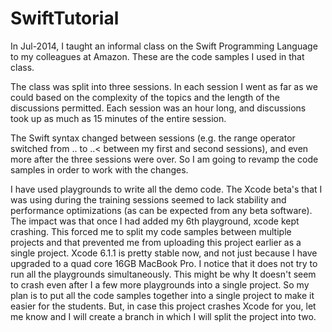 SwiftTutorial
=============

In Jul-2014, I taught an informal class on the Swift Programming Language to my colleagues at Amazon. These are the code samples I used in that class.   

The class was split into three sessions. In each session I went as far as we could based on the complexity of the topics and the length of the discussions permitted. Each session was an hour long, and discussions took up as much as 15 minutes of the entire session.  

The Swift syntax changed between sessions (e.g. the range operator switched from .. to ..< between my first and second sessions), and even more after the three sessions were over. So I am going to revamp the code samples in order to work with the changes.  

I have used playgrounds to write all the demo code. The Xcode beta's that I was using during the training sessions seemed to lack stability and performance optimizations (as can be expected from any beta software). The impact was that once I had added my 6th playground, xcode kept crashing. This forced me to split my code samples between multiple projects and that prevented me from uploading this project earlier as a single project. Xcode 6.1.1 is pretty stable now, and not just because I have upgraded to a quad core 16GB MacBook Pro. I notice that it does not try to run all the playgrounds simultaneously. This might be why It doesn't seem to crash even after I a few more playgrounds into a single project. So my plan is to put all the code samples together into a single project to make it easier for the students. But, in case this project crashes Xcode for you, let me know and I will create a branch in which I will split the project into two.  


